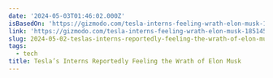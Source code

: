 ```yaml
---
date: '2024-05-03T01:46:02.000Z'
isBasedOn: 'https://gizmodo.com/tesla-interns-feeling-wrath-elon-musk-1851451465'
link: 'https://gizmodo.com/tesla-interns-feeling-wrath-elon-musk-1851451465'
slug: 2024-05-02-teslas-interns-reportedly-feeling-the-wrath-of-elon-musk
tags:
  - tech
title: Tesla’s Interns Reportedly Feeling the Wrath of Elon Musk
---
```


